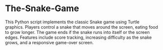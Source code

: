 # The-Snake-Game
This Python script implements the classic Snake game using Turtle graphics. Players control a snake that moves around the screen, eating food to grow longer. The game ends if the snake runs into itself or the screen edges. Features include score tracking, increasing difficulty as the snake grows, and a responsive game-over screen.
